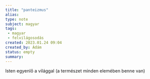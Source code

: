 ```yaml
---
title: "panteizmus"
alias: 
type: note
subject: magyar
tags:
 - magyar
 - felvilágosodás
created: 2023.01.24 09:04
created_by: Ádám
status: empty
summary: 
---
```

Isten egyenlő a világgal (a természet minden elemében benne van)